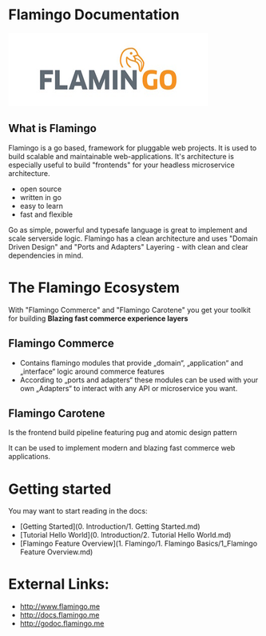 # Flamingo Documentation

![Logo](assets/flamingo-icon-b.jpg)


## What is Flamingo

Flamingo is a go based, framework for pluggable web projects.
It is used to build scalable and maintainable web-applications.
It's architecture is especially useful to build "frontends" for your headless microservice architecture.


* open source
* written in go
* easy to learn
* fast and flexible

Go as simple, powerful and typesafe language is great to implement and scale serverside logic.
Flamingo has a clean architecture and uses "Domain Driven Design" and "Ports and Adapters" Layering - with clean and clear dependencies in mind.

# The Flamingo Ecosystem
With "Flamingo Commerce" and "Flamingo Carotene" you get your toolkit for building **Blazing fast commerce experience layers**

## Flamingo Commerce

* Contains flamingo modules that provide „domain“, „application“ and „interface“ logic around commerce features
* According to „ports and adapters“ these modules can be used with your own „Adapters“ to interact with any API or microservice you want.

## Flamingo Carotene
Is the frontend build pipeline featuring pug and atomic design pattern

It can be used to implement modern and blazing fast commerce web applications.


# Getting started

You may want to start reading in the docs:

* [Getting Started](0. Introduction/1. Getting Started.md)
* [Tutorial Hello World](0. Introduction/2. Tutorial Hello World.md)
* [Flamingo Feature Overview](1. Flamingo/1. Flamingo Basics/1_Flamingo Feature Overview.md)

# External Links:
* http://www.flamingo.me
* http://docs.flamingo.me
* http://godoc.flamingo.me
